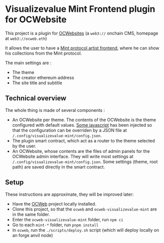 # Visualizevalue Mint Frontend plugin for OCWebsite

This project is a plugin for [OCWebsites](https://github.com/nand2/ocweb) (a `web3://` onchain CMS, homepage at `web3://ocweb.eth`)

It allows the user to have a [Mint protocol artist frontend](https://docs.mint.vv.xyz), where he can show his collections from the Mint protocol.

The main settings are : 
- The theme
- The creator ethereum address
- The site title and subtitle

## Technical overview

The whole thing is made of several components : 
- An OCWebsite per theme. The contents of the OCWebsite is the theme configured with default values. [Some javascript](https://github.com/nand2/ocweb-visualizevalue-mint/blob/main/assets/mint-index-patch.html) has been injected so that the configuration can be overriden by a JSON file at `/.config/visualizevalue-mint/config.json`.
- The plugin smart contract, which act as a router to the theme selected by the user.
- An OCWebsite, whose contents are the files of admin panels for the OCWebsite admin interface. They will write most settings at `/.config/visualizevalue-mint/config.json`. Some settings (theme, root path) are saved directly in the smart contract.

## Setup

These instructions are approximate, they will be improved later:

- Have the [OCWeb](https://github.com/nand2/ocweb) project locally installed.
- Clone this project, so that the `ocweb` and `ocweb-visualizevalue-mint` are in the same folder.
- Enter the `ocweb-visualizevalue-mint` folder, run `npm ci`
- Go to each `mint-*` folder, run `pnpm install`
- In `ocweb`, run the `./scripts/deploy.sh` script (which will deploy locally on an forge anvil node)
